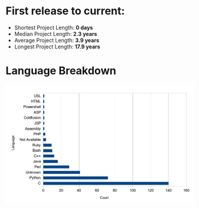 
<!SLIDE bullets>

# First release to current:

* Shortest Project Length: **0 days**
* Median Project Length: **2.3 years**
* Average Project Length: **3.9 years**
* Longest Project Length: **17.9 years**

<!SLIDE>

# Language Breakdown

![languages](graphs/languages.png)


